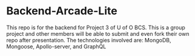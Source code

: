 # Backend-Arcade-Lite
This repo is for the backend for Project 3 of U of O BCS. This is a group project and other members will be able to submit and even fork their own repo after presentation. The technologies involved are: MongoDB, Mongoose, Apollo-server, and GraphQL
